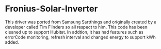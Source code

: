 # Fronius-Solar-Inverter

This driver was ported from Samsung Sartthings and originally created by a developer called Tim Flinders so all respect to him. This code 
has been cleaned up to support Hubitat. In addtion, it has had features such as errorCode monitoring, refresh interval and changed energy to support kWh added.
